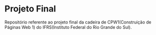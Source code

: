 # Projeto Final
Repositório referente ao projeto final da cadeira de CPW1(Construição de Páginas Web 1) do IFRS(Instituto Federal do Rio Grande do Sul). 
